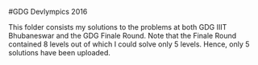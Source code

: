 #GDG Devlympics 2016

This folder consists my solutions to the problems at both GDG IIIT Bhubaneswar and the GDG Finale Round. Note that the Finale Round contained 8 levels out of which I could solve only 5 levels. Hence, only 5 solutions have been uploaded.
